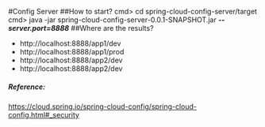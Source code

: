 #Config Server
##How to start?
cmd> cd spring-cloud-config-server/target
<br/>
cmd> java -jar spring-cloud-config-server-0.0.1-SNAPSHOT.jar <b><i>--server.port=8888</i></b>
##Where are the results?
 * http://localhost:8888/app1/dev
 * http://localhost:8888/app1/prod
 * http://localhost:8888/app2/dev
 * http://localhost:8888/app2/dev

##### Reference:
https://cloud.spring.io/spring-cloud-config/spring-cloud-config.html#_security
